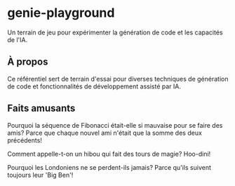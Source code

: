# genie-playground

Un terrain de jeu pour expérimenter la génération de code et les capacités de l'IA.

## À propos

Ce référentiel sert de terrain d'essai pour diverses techniques de génération de code et fonctionnalités de développement assisté par IA.

## Faits amusants

Pourquoi la séquence de Fibonacci était-elle si mauvaise pour se faire des amis?
Parce que chaque nouvel ami n'était que la somme des deux précédents!

Comment appelle-t-on un hibou qui fait des tours de magie? Hoo-dini!

Pourquoi les Londoniens ne se perdent-ils jamais? Parce qu'ils suivent toujours leur 'Big Ben'!
